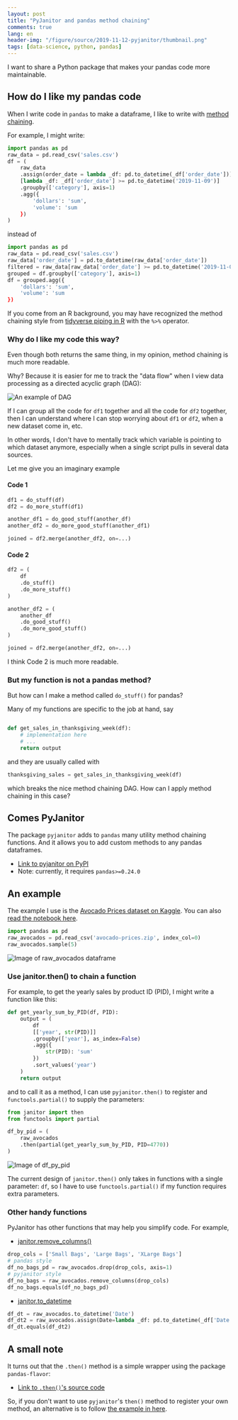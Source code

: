 ```yaml
---
layout: post
title: "PyJanitor and pandas method chaining"
comments: true
lang: en
header-img: "/figure/source/2019-11-12-pyjanitor/thumbnail.png"
tags: [data-science, python, pandas]
---
```


I want to share a Python package that makes your pandas code more maintainable.

## How do I like my pandas code

When I write code in `pandas` to make a dataframe, I like to write with [method chaining](https://www.dataschool.io/future-of-pandas/#methodchaining). 

For example, I might write:

```python
import pandas as pd
raw_data = pd.read_csv('sales.csv')
df = (
    raw_data
    .assign(order_date = lambda _df: pd.to_datetime(_df['order_date']))
    [lambda _df: _df['order_date'] >= pd.to_datetime('2019-11-09')]
    .groupby(['category'], axis=1)
    .agg({
        'dollars': 'sum',
        'volume': 'sum
    })
)
```

instead of 

```python
import pandas as pd
raw_data = pd.read_csv('sales.csv')
raw_data['order_date'] = pd.to_datetime(raw_data['order_date'])
filtered = raw_data[raw_data['order_date'] >= pd.to_datetime('2019-11-09')]
grouped = df.groupby(['category'], axis=1)
df = grouped.agg({
    'dollars': 'sum',
    'volume': 'sum
})
```

If you come from an R background, you may have recognized the method chaining style from [tidyverse piping in R](https://r4ds.had.co.nz/pipes.html) with the `%>%` operator.

### Why do I like my code this way?

Even though both returns the same thing, in my opinion, method chaining is much more readable.

Why? Because it is easier for me to track the "data flow" when I view data processing as a directed acyclic graph (DAG):

![An example of DAG](/figure/source/2019-11-12-pyjanitor/dag.png)

If I can group all the code for `df1` together and all the code for `df2` together, then I can understand where I can stop worrying about `df1` or `df2`, when a new dataset come in, etc.

In other words, I don't have to mentally track which variable is pointing to which dataset anymore, especially when a single script pulls in several data sources.

Let me give you an imaginary example

#### Code 1

```python
df1 = do_stuff(df)
df2 = do_more_stuff(df1)

another_df1 = do_good_stuff(another_df)
another_df2 = do_more_good_stuff(another_df1)

joined = df2.merge(another_df2, on=...) 
```
    
#### Code 2

```python
df2 = (
    df
    .do_stuff()
    .do_more_stuff()
)

another_df2 = (
    another_df
    .do_good_stuff()
    .do_more_good_stuff()
)

joined = df2.merge(another_df2, on=...)
```

I think Code 2 is much more readable.

### But my function is not a pandas method?

But how can I make a method called `do_stuff()` for pandas?

Many of my functions are specific to the job at hand, say

```python

def get_sales_in_thanksgiving_week(df):
    # implementation here
    # ...
    return output
```

and they are usually called with

```python
thanksgiving_sales = get_sales_in_thanksgiving_week(df)
```

which breaks the nice method chaining DAG. How can I apply method chaining in this case?

## Comes PyJanitor

The package `pyjanitor` adds to `pandas` many utility method chaining functions. And it allows you to add custom methods to any pandas dataframes.

* [Link to pyjanitor on PyPI](https://pypi.org/project/pyjanitor/)
* Note: currently, it requires `pandas>=0.24.0`

## An example

The example I use is the [Avocado Prices dataset on Kaggle](https://www.kaggle.com/neuromusic/avocado-prices). You can also [read the notebook here](/figure/source/2019-11-12-pyjanitor/try-pyjanitor.ipynb).

```python
import pandas as pd
raw_avocados = pd.read_csv('avocado-prices.zip', index_col=0)
raw_avocados.sample(5)
```
![Image of raw_avocados dataframe](/figure/source/2019-11-12-pyjanitor/raw_avocados.png)

### Use janitor.then() to chain a function

For example, to get the yearly sales by product ID (PID), I might write a function like this:

```python
def get_yearly_sum_by_PID(df, PID):
    output = (
        df
        [['year', str(PID)]]
        .groupby(['year'], as_index=False)
        .agg({
            str(PID): 'sum'
        })
        .sort_values('year')
    )
    return output
```

and to call it as a method, I can use `pyjanitor.then()` to register and `functools.partial()` to supply the parameters:

```python
from janitor import then
from functools import partial

df_by_pid = (
    raw_avocados
    .then(partial(get_yearly_sum_by_PID, PID=4770))
)
```

![Image of df_py_pid](/figure/source/2019-11-12-pyjanitor/df_by_pid.png)

The current design of `janitor.then()` only takes in functions with a single parameter: `df`, so I have to use `functools.partial()` if my function requires extra parameters.

### Other handy functions

PyJanitor has other functions that may help you simplify code. For example,

* [janitor.remove_columns()](https://pyjanitor.readthedocs.io/reference/janitor.functions/janitor.remove_columns.html#janitor.remove_columns)

```python
drop_cols = ['Small Bags', 'Large Bags', 'XLarge Bags']
# pandas style
df_no_bags_pd = raw_avocados.drop(drop_cols, axis=1)
# pyjanitor style
df_no_bags = raw_avocados.remove_columns(drop_cols)
df_no_bags.equals(df_no_bags_pd)
```

* [janitor.to_datetime](https://pyjanitor.readthedocs.io/reference/janitor.functions/janitor.to_datetime.html#janitor.to_datetime)

```python
df_dt = raw_avocados.to_datetime('Date')
df_dt2 = raw_avocados.assign(Date=lambda _df: pd.to_datetime(_df['Date']))
df_dt.equals(df_dt2)
```

## A small note

It turns out that the `.then()` method is a simple wrapper using the package `pandas-flavor`:

* [Link to `.then()`'s source code](https://pyjanitor.readthedocs.io/_modules/janitor/functions.html#then)

So, if you don't want to use `pyjanitor`'s `then()` method to register your own method, an alternative is to follow [the example in here](https://github.com/Zsailer/pandas_flavor).

